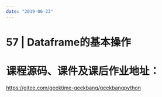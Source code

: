 ```yaml
---
date: "2019-06-23"
---  
```

      
# 57 | Dataframe的基本操作
# 课程源码、课件及课后作业地址：

<https://gitee.com/geektime-geekbang/geekbangpython>

<!-- [[[read_end]]] -->